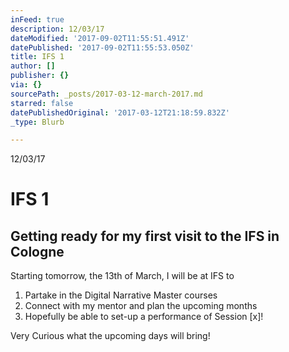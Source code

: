 ```yaml
---
inFeed: true
description: 12/03/17
dateModified: '2017-09-02T11:55:51.491Z'
datePublished: '2017-09-02T11:55:53.050Z'
title: IFS 1
author: []
publisher: {}
via: {}
sourcePath: _posts/2017-03-12-march-2017.md
starred: false
datePublishedOriginal: '2017-03-12T21:18:59.832Z'
_type: Blurb

---
```

12/03/17

# IFS 1

## Getting ready for my first visit to the IFS in Cologne

Starting tomorrow, the 13th of March, I will be at IFS to

1. Partake in the Digital Narrative Master courses
2. Connect with my mentor and plan the upcoming months
3. Hopefully be able to set-up a performance of Session \[x\]!

Very Curious what the upcoming days will bring!